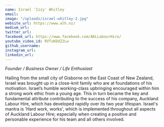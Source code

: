 ```yaml
---
name: Israel 'Izzy' Whitley
email: 
image: "/uploads/israel-whitley-2.jpg"
website_url: https://www.alh.nz/
medium_url: 
twitter_url: 
facebook_url: https://www.facebook.com/AKLLabourHire/
youtube_video_id: RVTuKDdZ2Lw
github_username: 
instagram_url: 
linkedin_url: 
---
```


*Founder / Business Owner / Life Enthusiast*

Hailing from the small city of Gisborne on the East Coast of New Zealand, Israel was brought up in a close-knit family who are at foundations of his motivation. Israel’s humble working-class upbringing encouraged within him a strong work ethic from a young age. This in turn became the key and fundamental attribute contributing to the success of his company, Auckland Labour Hire, which has developed rapidly over its two year lifespan. Israel's mantra is 'Hard work, works', which is implemented throughout all aspects of Auckland Labour Hire; especially when creating a positive and personable experience for his team and all others involved.
